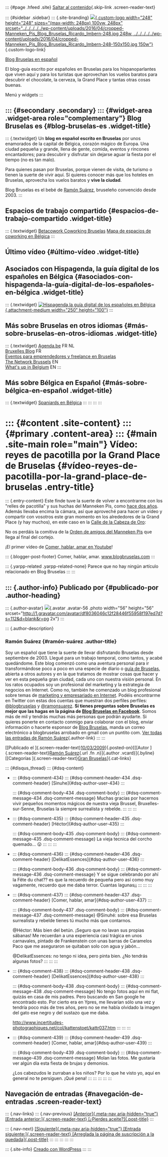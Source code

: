 ::: {#page .hfeed .site}
[Saltar al
contenido](../../../../../index.html?p=269#content){.skip-link
.screen-reader-text}

::: {#sidebar .sidebar}
::: {.site-branding}
[![](../../../../../wp-content/uploads/2016/04/cropped-Manneken_Pis_Blog_Bruselas_Ricardo_Imbern-248.jpg){.custom-logo
width="248" height="248" sizes="(max-width: 248px) 100vw, 248px"
srcset="../../../../../wp-content/uploads/2016/04/cropped-Manneken_Pis_Blog_Bruselas_Ricardo_Imbern-248.jpg 248w, ../../../../../wp-content/uploads/2016/04/cropped-Manneken_Pis_Blog_Bruselas_Ricardo_Imbern-248-150x150.jpg 150w"}](../../../../../index.html){.custom-logo-link}

[Blog Bruselas en español](../../../../../index.html)

El blog-guía escrito por españoles en Bruselas para los hispanoparlantes
que viven aquí y para los turistas que aprovechan los vuelos baratos
para descubrir el chocolate, la cerveza, la Grand Place y tantas otras
cosas buenas.

Menú y widgets
:::

::: {#secondary .secondary}
::: {#widget-area .widget-area role="complementary"}
Blog Bruselas es {#blog-bruselas-es .widget-title}
----------------

::: {.textwidget}
Un **blog en español escrito en Bruselas** por unos enamorados de la
capital de Bélgica, corazón mágico de Europa. Una ciudad pequeña y
grande, llena de gente, comida, eventos y rincones encantadores; para
descubrir y disfrutar sin dejarse aguar la fiesta por el tiempo (no es
tan malo).

Para quienes pasan por Bruselas, porque vienen de visita, de turismo o
tienen la suerte de vivir aquí. Sí quieres conocer más que los hoteles
en Bruselas, aprovecha los vuelos baratos y **vive la ciudad**.

Blog Bruselas es el bebé de [Ramón Suárez](http://www.ramonsuarez.com),
bruseleño convencido desde 2003.
:::

Espacios de trabajo compartido {#espacios-de-trabajo-compartido .widget-title}
------------------------------

::: {.textwidget}
[Betacowork Coworking Bruselas](http://www.betacowork.com) [Mapa de
espacios de coworking en Bélgica](http://coworkingbelgium.com)
:::

Último vídeo {#último-vídeo .widget-title}
------------

Asociados con Hispagenda, la guía digital de los españoles en Bélgica {#asociados-con-hispagenda-la-guía-digital-de-los-españoles-en-bélgica .widget-title}
---------------------------------------------------------------------

::: {.textwidget}
[![Hispagenda,la guía digital de los españoles en
Bélgica](../../../../../wp-content/uploads/2010/04/Hispagenda-250px.gif "Hispagenda, la guía digital de los españoles en Bélgica"){.attachment-medium
width="250" height="100"}](http://www.hispagenda.com)
:::

Más sobre Bruselas en otros idiomas {#más-sobre-bruselas-en-otros-idiomas .widget-title}
-----------------------------------

::: {.textwidget}
[Agenda.be](http://www.agenda.be) FR NL\
[Bruxelles Blog](http://www.bxlblog.be/) FR\
[Eventos para emprendedores y freelance en
Bruselas](http://www.betacowork.com/events/)\
[The Network
Brussels](http://groups.yahoo.com/group/TheNetworkBrussels/) EN\
[What\'s up in Belgium](http://www.whatsupin.be/) EN
:::

Más sobre Bélgica en Español {#más-sobre-bélgica-en-español .widget-title}
----------------------------

::: {.textwidget}
[Spaniards en Bélgica](http://www.spaniards.es/paises/belgica)
:::
:::
:::
:::

::: {#content .site-content}
::: {#primary .content-area}
::: {#main .site-main role="main"}
Vídeo: reyes de pacotilla por la Grand Place de Bruselas {#vídeo-reyes-de-pacotilla-por-la-grand-place-de-bruselas .entry-title}
========================================================

::: {.entry-content}
Este finde tuve la suerte de volver a encontrarme con los "relles de
pacotilla" y sus huchas del Manneken Pis, como [hace dos
años](http://comerhablaramar.blogspot.com/2007/03/reyes-de-pacotilla.html).
Además llevaba encima la cámara, así que aproveché para hacer un vídeo y
compartir con vosotros este gran momento en los alrededores de la Grand
Place (y hay muchos), en este caso en la [Calle de la Cabeza de
Oro](http://maps.google.com/maps?f=q&source=s_q&hl=en&geocode=&q=Rue+de+la+T%C3%AAte+d%27or,+1000+Bruxelles,+Brussel,+Belgium&sll=50.846618,4.352474&sspn=0.004749,0.013947&ie=UTF8&ll=50.846774,4.348419&spn=0.004586,0.013947&z=17&iwloc=addr):

No os perdáis la comitiva de la [Orden de amigos del Manneken
Pis](http://ordre-manneken-pis.wikeo.be/) que llega al final del
cortejo.

¡El primer vídeo de [Comer, hablar, amar en
Youtube](http://www.youtube.com/user/comerhablaramar)!

::: {.blogger-post-footer}
Comer, hablar, amar. www.blogbruselas.com
:::

::: {.yarpp-related .yarpp-related-none}
Parece que no hay ningún artículo relacionado en Blog Bruselas
:::
:::

::: {.author-info}
Publicado por {#publicado-por .author-heading}
-------------

::: {.author-avatar}
![](http://1.gravatar.com/avatar/df8036046c12f28446f55958f197ed7d?s=56&d=blank&r=pg){.avatar
.avatar-56 .photo width="56" height="56"
srcset="http://1.gravatar.com/avatar/df8036046c12f28446f55958f197ed7d?s=112&d=blank&r=pg 2x"}
:::

::: {.author-description}
### Ramón Suárez {#ramón-suárez .author-title}

Soy un español que tiene la suerte de llevar disfrutando Bruselas desde
septiembre de 2003. Llegué para un trabajo temporal, como tantos, y
acabé quedándome. Este blog comenzó como una aventura personal para ir
transformándose poco a poco en una especie de diario o [guía de
Bruselas](../../../../../index.html), abierta a otros autores y en la
que tratamos de mostrar cosas que hacer y ver en esta pequeña gran
ciudad, cada uno con nuestra visión personal. En los ratos ocupados soy
un profesional del marketing y la estrategia de negocios en Internet.
Como no, también he comenzado un blog profesional sobre temas de
[marketing y empresariado en Internet](http://ramonsuarez.com). Podéis
encontrarme en Twitter con estas dos cuentas que muestran dos perfiles
perfiles: [\@blogbruselas](http://twitter.com/blogbruselas) y
[\@ramonsuarez](http://twitter.com/ramonsuarez). **Sí tienes preguntas
sobre Bruselas es mejor que las hagas en la página de [Blog Bruselas en
Facebook](http://www.facebook.com/blogbruselas)**. Somos más de mil y
tendrás muchas más personas que podrán ayudarte. Si quieres ponerte en
contacto conmigo para colaborar con el blog, enviar información o
hacerte esponsor de [Blog Bruselas](../../../../../index.html), manda un
correo electrónico a blogbruselas arrobado en gmail con un puntito com.
[Ver todas las entradas de Ramón
Suárez](../../../../2010/04/30/index.html?author=2){.author-link}
:::
:::

[[Publicado el
]{.screen-reader-text}[10/03/2009](../../../../../index.html?p=269)]{.posted-on}[[[Autor
]{.screen-reader-text}[Ramón
Suárez](../../../../2010/04/30/index.html?author=2){.url .fn
.n}]{.author .vcard}]{.byline}[[Categorías ]{.screen-reader-text}[Gran
Bruselas](../../../../category/gran-bruselas/index.html)]{.cat-links}

::: {#disqus_thread}
::: {#dsq-content}
-   ::: {#dsq-comment-434}
    ::: {#dsq-comment-header-434 .dsq-comment-header}
    [Sinuhe]{#dsq-author-user-434}
    :::

    ::: {#dsq-comment-body-434 .dsq-comment-body}
    ::: {#dsq-comment-message-434 .dsq-comment-message}
    Muchas gracias por hacernos vivir pequeños momentos mágicos de
    nuestra vieja Brussel, Bruxelles-sur-Senne, Bruselas la siempre
    surrealista y rebelde.
    :::
    :::
    :::

-   ::: {#dsq-comment-435}
    ::: {#dsq-comment-header-435 .dsq-comment-header}
    [Héctor]{#dsq-author-user-435}
    :::

    ::: {#dsq-comment-body-435 .dsq-comment-body}
    ::: {#dsq-comment-message-435 .dsq-comment-message}
    La vieja tecnica del corcho quemado... 😛
    :::
    :::
    :::

-   ::: {#dsq-comment-436}
    ::: {#dsq-comment-header-436 .dsq-comment-header}
    [DelikatEssences]{#dsq-author-user-436}
    :::

    ::: {#dsq-comment-body-436 .dsq-comment-body}
    ::: {#dsq-comment-message-436 .dsq-comment-message}
    Y se sigue celebrando por ahí la Fête du chat?? es que la recuerdo
    de pequeña pero así como muy vagamente, recuerdo que me daba terror.
    Cuantas lagunas¡¡
    :::
    :::
    :::

-   ::: {#dsq-comment-437}
    ::: {#dsq-comment-header-437 .dsq-comment-header}
    [Comer, hablar, amar]{#dsq-author-user-437}
    :::

    ::: {#dsq-comment-body-437 .dsq-comment-body}
    ::: {#dsq-comment-message-437 .dsq-comment-message}
    \@Sinuhé: sobre esa Bruselas surrealista y rebelde tienes tú mucho
    más que contarnos.

    \@Héctor: Más bien del betún. ¡Seguro que no lavan sus propias
    sábanas! Me recuerdan a una experiencia casi trágica en unos
    carnavales, pintado de Frankenstein con unas barras de Caramelos
    Paco que me aseguraron se quitaban solo con agua y jabón...

    \@DelikatEssences: no tengo ni idea, pero pinta bien. ¿No tendrás
    algunas fotos?
    :::
    :::
    :::

-   ::: {#dsq-comment-438}
    ::: {#dsq-comment-header-438 .dsq-comment-header}
    [DelikatEssences]{#dsq-author-user-438}
    :::

    ::: {#dsq-comment-body-438 .dsq-comment-body}
    ::: {#dsq-comment-message-438 .dsq-comment-message}
    No tengo fotos aquí en mi flat, quizás en casa de mis padres. Pero
    buscando en San google he encontrado esto. Por cierto era en Ypres,
    me llevarían sólo una vez y tendría poco más de tres años, pero no
    se me había olvidado la imagen del gato ese negro y del sustazo que
    me daba.

    <http://www.incertitudes-photographiques.net/col/kattenstoet/kattr037.htm>
    :::
    :::
    :::

-   ::: {#dsq-comment-439}
    ::: {#dsq-comment-header-439 .dsq-comment-header}
    [Comer, hablar, amar]{#dsq-author-user-439}
    :::

    ::: {#dsq-comment-body-439 .dsq-comment-body}
    ::: {#dsq-comment-message-439 .dsq-comment-message}
    Molan las fotos. Me gustaría ver algún día esta fiesta de brujas y
    demonios.

    ¿Los cabezudos le zurraban a los niños? Por lo que he visto yo, aquí
    en general no te persiguen. ¡Qué pena!
    :::
    :::
    :::
:::
:::

Navegación de entradas {#navegación-de-entradas .screen-reader-text}
----------------------

::: {.nav-links}
::: {.nav-previous}
[[Anterior]{.meta-nav aria-hidden="true"} [Entrada
anterior:]{.screen-reader-text} [¿Pierdes
aceite?]{.post-title}](../../../../../index.html?p=268)
:::

::: {.nav-next}
[[Siguiente]{.meta-nav aria-hidden="true"} [Entrada
siguiente:]{.screen-reader-text} [Arreglada la página de suscripción a
la quedada]{.post-title}](../../../../../index.html?p=270)
:::
:::
:::
:::
:::

::: {.site-info}
[Creado con WordPress](https://es.wordpress.org/)
:::
:::
